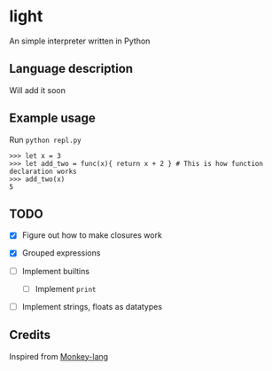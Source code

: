 # light
An simple interpreter written in Python

## Language description
Will add it soon

## Example usage
Run `python repl.py`

```
>>> let x = 3
>>> let add_two = func(x){ return x + 2 } # This is how function declaration works
>>> add_two(x)
5
```

## TODO
- [x] Figure out how to make closures work
- [x] Grouped expressions
- [ ] Implement builtins
  - [ ] Implement `print`
- [ ] Implement strings, floats as datatypes


## Credits
Inspired from [Monkey-lang](https://monkeylang.org/)
